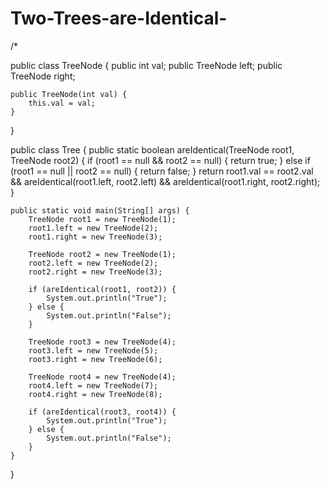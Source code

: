 # Two-Trees-are-Identical-
/*

public class TreeNode {
    public int val;
    public TreeNode left;
    public TreeNode right;

    public TreeNode(int val) {
        this.val = val;
    }
}

public class Tree {
    public static boolean areIdentical(TreeNode root1, TreeNode root2) {
        if (root1 == null && root2 == null) {
            return true;
        } else if (root1 == null || root2 == null) {
            return false;
        }
        return root1.val == root2.val && areIdentical(root1.left, root2.left) && areIdentical(root1.right, root2.right);
    }

    public static void main(String[] args) {
        TreeNode root1 = new TreeNode(1);
        root1.left = new TreeNode(2);
        root1.right = new TreeNode(3);

        TreeNode root2 = new TreeNode(1);
        root2.left = new TreeNode(2);
        root2.right = new TreeNode(3);

        if (areIdentical(root1, root2)) {
            System.out.println("True");
        } else {
            System.out.println("False");
        }

        TreeNode root3 = new TreeNode(4);
        root3.left = new TreeNode(5);
        root3.right = new TreeNode(6);

        TreeNode root4 = new TreeNode(4);
        root4.left = new TreeNode(7);
        root4.right = new TreeNode(8);

        if (areIdentical(root3, root4)) {
            System.out.println("True");
        } else {
            System.out.println("False");
        }
    }
}
